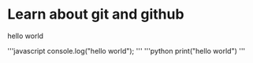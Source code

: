 # Learn about git and github

hello world

'''javascript
console.log("hello world");
'''
'''python
print("hello world")
'''